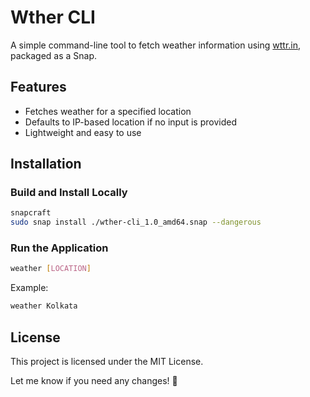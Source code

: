 # Wther CLI

A simple command-line tool to fetch weather information using [wttr.in](https://wttr.in), packaged as a Snap.

## Features
- Fetches weather for a specified location
- Defaults to IP-based location if no input is provided
- Lightweight and easy to use

## Installation
### Build and Install Locally
```bash
snapcraft
sudo snap install ./wther-cli_1.0_amd64.snap --dangerous
```
### Run the Application

```bash
weather [LOCATION]
```
Example:

```bash
weather Kolkata
```

## License
This project is licensed under the MIT License.

Let me know if you need any changes! 🚀